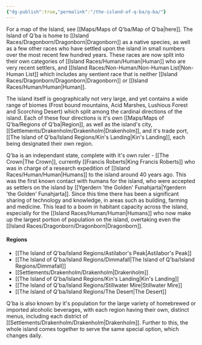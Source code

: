 ```yaml
---
{"dg-publish":true,"permalink":"/the-island-of-q-ba/q-ba/"}
---
```



For a map of the Island, see [[Maps/Maps of Q'ba/Map of Q'ba\|here]]. The Island of Q'ba is home to [[Island Races/Dragonborn/Dragonborn\|Dragonborn]] as a native species, as well as a few other races who have settled upon the island in small numbers over the most recent few hundred years. These races are now split into their own categories of [[Island Races/Human/Human\|Human]] who are very recent settlers, and [[Island Races/Non-Human/Non-Human List\|Non-Human List]] which includes any sentient race that is neither [[Island Races/Dragonborn/Dragonborn\|Dragonborn]] or [[Island Races/Human/Human\|Human]]. 

The island itself is geographically not very large, and yet contains a wide range of biomes (Frost bound mountains, Acid Marshes, Lushious Forest and Scorching Desert) which split among the cardinal directions of the island. Each of these four directions is it's own [[Maps/Maps of Q'ba/Regions of Q'ba\|Region]], as well as the island's city, [[Settlements/Drakenholm/Drakenholm\|Drakenholm]], and it's trade port, [[The Island of Q'ba/Island Regions/Kin's Landing\|Kin's Landing]], each being designated their own region.

Q'ba is an independant state, complete with it's own ruler - [[The Crown\|The Crown]], currently [[Francis Roberts\|King Francis Roberts]] who was in charge of a research expedition of [[Island Races/Human/Human\|Humans]] to the island around 40 years ago. This was the first known contact with humans for the island, who were accepted as settlers on the island by [[Ygerdern 'the Golden' Funahjarta\|Ygerdern 'the Golden' Funahjarta]]. Since this time there has been a significant sharing of technology and knowledge, in areas such as building, farming and medicine. This lead to a boom in habitant capacity across the island, especially for the [[Island Races/Human/Human\|Humans]] who now make up the largest portion of population on the island, overtaking even the [[Island Races/Dragonborn/Dragonborn\|Dragonborn]].

#### Regions
- [[The Island of Q'ba/Island Regions/Astilabor's Peak\|Astilabor's Peak]]
- [[The Island of Q'ba/Island Regions/Dimmafall\|The Island of Q'ba/Island Regions/Dimmafall]]
- [[Settlements/Drakenholm/Drakenholm\|Drakenholm]]
- [[The Island of Q'ba/Island Regions/Kin's Landing\|Kin's Landing]]
- [[The Island of Q'ba/Island Regions/Stillwater Mire\|Stillwater Mire]]
- [[The Island of Q'ba/Island Regions/The Desert\|The Desert]]

Q'ba is also known by it's population for the large variety of homebrewed or imported alcoholic beverages, with each region having their own, distinct menus, including each district of [[Settlements/Drakenholm/Drakenholm\|Drakenholm]]. Further to this, the whole island comes together to serve the same special option, which changes daily.